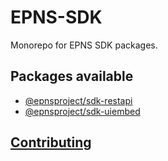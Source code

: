 # EPNS-SDK

Monorepo for EPNS SDK packages.

## Packages available
- [@epnsproject/sdk-restapi](./packages/restapi/README.md)
- [@epnsproject/sdk-uiembed](./packages/uiembed/README.md)

## [Contributing](./contributing.md)
